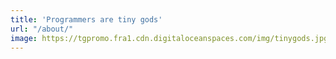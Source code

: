 ```yaml
---
title: 'Programmers are tiny gods'
url: "/about/"
image: https://tgpromo.fra1.cdn.digitaloceanspaces.com/img/tinygods.jpg
---
```

